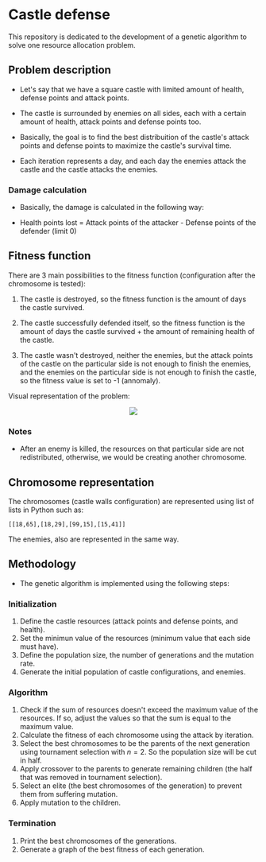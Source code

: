 # Castle defense

This repository is dedicated to the development of a genetic algorithm to solve one resource allocation problem.

## Problem description

- Let's say that we have a square castle with limited amount of health, defense points and attack points.

- The castle is surrounded by enemies on all sides, each with a certain amount of health, attack points and defense points too.

- Basically, the goal is to find the best distribuition of the castle's attack points and defense points to maximize the castle's survival time.

- Each iteration represents a day, and each day the enemies attack the castle and the castle attacks the enemies.

### Damage calculation

- Basically, the damage is calculated in the following way:

- Health points lost = Attack points of the attacker - Defense points of the defender (limit 0)

## Fitness function

There are 3 main possibilities to the fitness function (configuration after the chromosome is tested):

1. The castle is destroyed, so the fitness function is the amount of days the castle survived.

2. The castle successfully defended itself, so the fitness function is the amount of days the castle survived + the amount of remaining health of the castle.

3. The castle wasn't destroyed, neither the enemies, but the attack points of the castle on the particular side is not enough to finish the enemies, and the enemies on the particular side is not enough to finish the castle, so the fitness value is set to -1 (annomaly).

Visual representation of the problem:

<div align="center">
  <img display:inline-block src="https://user-images.githubusercontent.com/65873681/207940027-40b0e6b4-4099-4203-af79-aa9e4327ad67.png"/>
</div>

### Notes

- After an enemy is killed, the resources on that particular side are not redistributed, otherwise, we would be creating another chromosome.

## Chromosome representation

The chromosomes (castle walls configuration) are represented using list of lists in Python such as:
```
[[18,65],[18,29],[99,15],[15,41]]
```
The enemies, also are represented in the same way.

## Methodology

- The genetic algorithm is implemented using the following steps:

### Initialization
1. Define the castle resources (attack points and defense points, and health).
2. Set the minimun value of the resources (minimum value that each side must have).
3. Define the population size, the number of generations and the mutation rate.
4. Generate the initial population of castle configurations, and enemies.

### Algorithm
1. Check if the sum of resources doesn't exceed the maximum value of the resources. If so, adjust the values so that the sum is equal to the maximum value.
2. Calculate the fitness of each chromosome using the attack by iteration.
3. Select the best chromosomes to be the parents of the next generation using tournament selection with $n = 2$. So the population size will be cut in half.
4. Apply crossover to the parents to generate remaining children (the half that was removed in tournament selection).
5. Select an elite (the best chromosomes of the generation) to prevent them from suffering mutation.
6. Apply mutation to the children.

### Termination

1. Print the best chromosomes of the generations.
2. Generate a graph of the best fitness of each generation.
